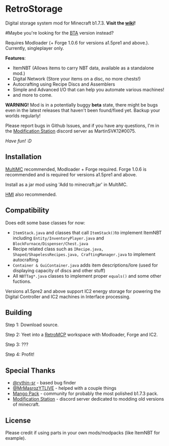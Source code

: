# RetroStorage 
Digital storage system mod for Minecraft b1.7.3. **Visit the [wiki](https://github.com/MartinSVK12/retrostorage/wiki)!**

#Maybe you're looking for the [BTA](https://github.com/MartinSVK12/retrostorage/tree/bta) version instead?

Requires Modloader (+ Forge 1.0.6 for versions a1.5pre1 and above.). Currently, singleplayer only.

**Features**:

 - ItemNBT (Allows items to carry NBT data, available as a standalone mod.)
 - Digital Network (Store your items on a disc, no more chests!)
 - Autocrafting using Recipe Discs and Assemblers
 - Simple and Advanced I/O that can help you automate various machines!
 - and more to come.

**WARNING!**
Mod is in a potentially buggy **beta** state, there might be bugs even in the latest releases that haven't been found/fixed yet. Backup your worlds regularly! 

Please report bugs in Github Issues, and if you have any questions, I'm in the [Modification Station](https://discord.gg/8Qky5XY) discord server as MartinSVK12#0075.

_Have fun! :D_


## Installation
[MultiMC](https://multimc.org/) recommended, Modloader + Forge required.
Forge 1.0.6 is recommended and is required for versions a1.5pre1 and above.

Install as a jar mod using 'Add to minecraft.jar' in MultiMC.

[HMI](https://github.com/rekadoodle/HowManyItems/releases) also recommended.


## Compatibility
Does edit some base classes for now:
 - `ItemStack.java` and classes that call `ItemStack()`to implement ItemNBT including `Entity/InventoryPlayer.java` and `BlockFurnace/Dispenser/Chest.java`
 - Recipe related class such as `IRecipe.java, Shaped/ShapelessRecipes.java, CraftingManager.java` to implement autocrafting
 - `Container & GuiContainer.java` adds item descriptions/lore (used for displaying capacity of discs and other stuff)
 - All `NBTTag*.java` classes to implement proper `equals()` and some other fuctions.
 
Versions a1.5pre2 and above support IC2 energy storage for powering the Digital Controller and IC2 machines in Interface processing.

## Building
Step 1: Download source.

Step 2: Yeet into a [RetroMCP](https://github.com/MCPHackers/RetroMCP-Java/releases) workspace with Modloader, Forge and IC2.

Step 3: ???

Step 4: Profit!

## Special Thanks
- [@rythin-sr](https://github.com/rythin-sr) - based bug finder
- [@MrMasrozYTLIVE](https://github.com/MrMasrozYTLIVE) - helped with a couple things
- [Mango Pack](https://discord.gg/FaPeNqkbJw) - community for probably the most polished b1.7.3 pack.
- [Modification Station](https://discord.gg/8Qky5XY) - discord server dedicated to modding old versions of minecraft.

 
## License
Please credit if using parts in your own mods/modpacks (like ItemNBT for example).
